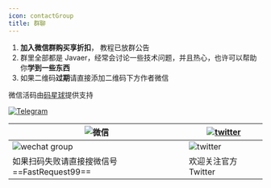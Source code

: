 ```yaml
---
icon: contactGroup
title: 群聊
---
```


1. **加入微信群购买享折扣️**， 教程已放群公告
2. 群里全部都是 Javaer，经常会讨论一些技术问题，并且热心，也许可以帮助你**学到一些东西**
3. 如果二维码**过期**请直接添加二维码下方作者微信

微信活码由[码星球](http://hm.hencoder.cn/)提供支持

[![Telegram](https://img.shields.io/static/v1?label=Telegram&message=Restful%20Fast%20Request&logo=telegram&color=28A8E8)](https://t.me/restful_fast_request)

| ![微信](https://img.shields.io/static/v1?label=wechat&message=微信&logo=wechat&color=07C160) | [![twitter](https://img.shields.io/static/v1?label=Twitter&message=FastRequest666&logo=twitter&color=FC8D34)](https://twitter.com/FastRequest666) |
| -------------------------------------------------------------------------------------------- | ------------------------------------------------------------------------------------------------------------------------------------------------- |
| ![wechat group](/img/wechatGroup.png)                                                        | ![twitter](/img/twitter.png)                                                                                                                      |
| 如果扫码失败请直接搜微信号==FastRequest99==                                                  | 欢迎关注官方 Twitter                                                                                                                              |
